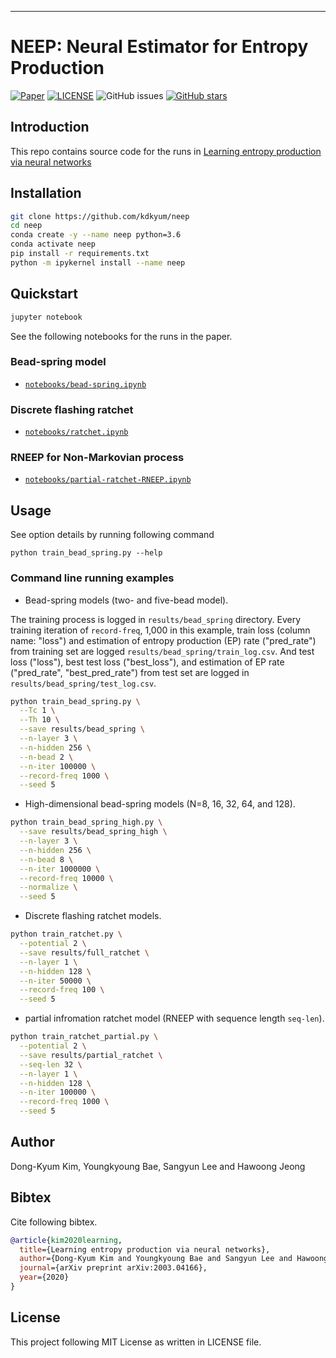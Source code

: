 
---
# NEEP: Neural Estimator for Entropy Production

[![Paper](http://img.shields.io/badge/paper-arxiv.2003.04166-B31B1B.svg)](https://arxiv.org/abs/2003.04166)
[![LICENSE](https://img.shields.io/github/license/kdkyum/neep.svg)](https://github.com/kdkyum/neep/blob/master/LICENSE)
![GitHub issues](https://img.shields.io/github/issues/kdkyum/neep.svg)
[![GitHub stars](https://img.shields.io/github/stars/kdkyum/neep.svg)](https://github.com/kdkyum/neep/stargazers)

## Introduction

This repo contains source code for the runs in [Learning entropy production via neural networks](https://arxiv.org/abs/2003.04166)

## Installation
```bash
git clone https://github.com/kdkyum/neep
cd neep
conda create -y --name neep python=3.6
conda activate neep
pip install -r requirements.txt
python -m ipykernel install --name neep
```

## Quickstart

```bash
jupyter notebook
```

See the following notebooks for the runs in the paper.
### Bead-spring model
* [`notebooks/bead-spring.ipynb`](notebooks/bead-spring.ipynb)

### Discrete flashing ratchet
* [`notebooks/ratchet.ipynb`](notebooks/ratchet.ipynb)

### RNEEP for Non-Markovian process
* [`notebooks/partial-ratchet-RNEEP.ipynb`](notebooks/partial-ratchet-RNEEP.ipynb)

## Usage

See option details by running following command
```
python train_bead_spring.py --help
```

### Command line running examples

* Bead-spring models (two- and five-bead model).

The training process is logged in `results/bead_spring` directory. Every training iteration of `record-freq`, 1,000 in this example, train loss (column name: "loss") and estimation of entropy production (EP) rate ("pred_rate") from training set are logged `results/bead_spring/train_log.csv`. And test loss ("loss"), best test loss ("best_loss"), and estimation of EP rate ("pred_rate", "best_pred_rate") from test set are logged in `results/bead_spring/test_log.csv`.

```bash
python train_bead_spring.py \
  --Tc 1 \
  --Th 10 \
  --save results/bead_spring \
  --n-layer 3 \
  --n-hidden 256 \
  --n-bead 2 \
  --n-iter 100000 \
  --record-freq 1000 \
  --seed 5
```

* High-dimensional bead-spring models (N=8, 16, 32, 64, and 128).

```bash
python train_bead_spring_high.py \
  --save results/bead_spring_high \
  --n-layer 3 \
  --n-hidden 256 \
  --n-bead 8 \
  --n-iter 1000000 \
  --record-freq 10000 \
  --normalize \
  --seed 5
```

* Discrete flashing ratchet models.

```bash
python train_ratchet.py \
  --potential 2 \
  --save results/full_ratchet \
  --n-layer 1 \
  --n-hidden 128 \
  --n-iter 50000 \
  --record-freq 100 \
  --seed 5
```

* partial infromation ratchet model (RNEEP with sequence length `seq-len`).

```bash
python train_ratchet_partial.py \
  --potential 2 \
  --save results/partial_ratchet \
  --seq-len 32 \
  --n-layer 1 \
  --n-hidden 128 \
  --n-iter 100000 \
  --record-freq 1000 \
  --seed 5
```

## Author
Dong-Kyum Kim, Youngkyoung Bae, Sangyun Lee and Hawoong Jeong

## Bibtex
Cite following bibtex.
```bibtex
@article{kim2020learning,
  title={Learning entropy production via neural networks},
  author={Dong-Kyum Kim and Youngkyoung Bae and Sangyun Lee and Hawoong Jeong},
  journal={arXiv preprint arXiv:2003.04166},
  year={2020}
}
```

## License

This project following MIT License as written in LICENSE file.

